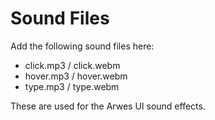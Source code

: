 # Sound Files

Add the following sound files here:
- click.mp3 / click.webm
- hover.mp3 / hover.webm
- type.mp3 / type.webm

These are used for the Arwes UI sound effects.
